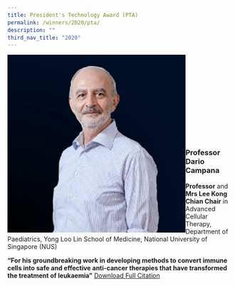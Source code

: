 ```yaml
---
title: President's Technology Award (PTA)
permalink: /winners/2020/pta/
description: ""
third_nav_title: "2020"
---
```

<img src="/images/Winners/2020/PTA-Prof%20Dario%20Campana.jpg" alt="Professor Dario Campana" style="width:400px" align="left"/><br/><br/><br/><br/><br/><br/><br/><br/><br/><br/><br/>

### **Professor Dario Campana**

<b>Professor</b> and <b>Mrs Lee Kong Chian Chair</b> in Advanced Cellular Therapy,  
Department of Paediatrics, Yong Loo Lin School of Medicine, National University of Singapore (NUS)

<b>“For his groundbreaking work in developing methods to convert immune cells into safe and effective anti-cancer therapies that have transformed the treatment of leukaemia”</b>
[Download Full Citation](/files/Citations/2020/2_PTA%20Prof%20Dario%20Campana.pdf)